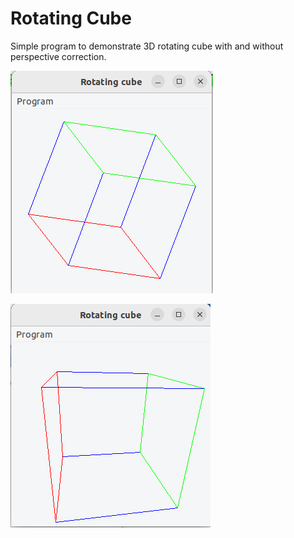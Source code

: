 # Rotating Cube
Simple program to demonstrate 3D rotating cube with and without perspective correction.

![Rotating Cube Program Image](https://github.com/dcubranic2/rotcube/blob/master/screenshoot/rotcube.png)

![Perspective Rotation Cube](https://github.com/dcubranic2/rotcube/blob/master/screenshoot/rotcube_perspective.png)



